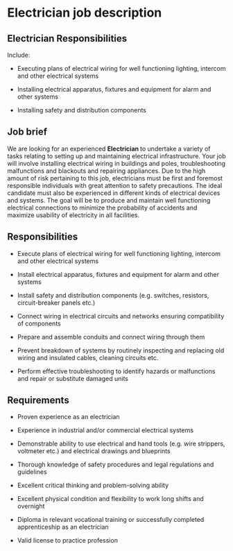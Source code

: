 # Electrician job description


## Electrician Responsibilities

Include:

* Executing plans of electrical wiring for well functioning lighting, intercom and other electrical systems

* Installing electrical apparatus, fixtures and equipment for alarm and other systems

* Installing safety and distribution components



## Job brief

We are looking for an experienced <b>Electrician </b>to undertake a variety of tasks relating to setting up and maintaining electrical infrastructure. Your job will involve installing electrical wiring in buildings and poles, troubleshooting malfunctions and blackouts and repairing appliances.
Due to the high amount of risk pertaining to this job, electricians must be first and foremost responsible individuals with great attention to safety precautions. The ideal candidate must also be experienced in different kinds of electrical devices and systems.
The goal will be to produce and maintain well functioning electrical connections to minimize the probability of accidents and maximize usability of electricity in all facilities.


## Responsibilities

* Execute plans of electrical wiring for well functioning lighting, intercom and other electrical systems

* Install electrical apparatus, fixtures and equipment for alarm and other systems

* Install safety and distribution components (e.g. switches, resistors, circuit-breaker panels etc.)

* Connect wiring in electrical circuits and networks ensuring compatibility of components

* Prepare and assemble conduits and connect wiring through them

* Prevent breakdown of systems by routinely inspecting and replacing old wiring and insulated cables, cleaning circuits etc.

* Perform effective troubleshooting to identify hazards or malfunctions and repair or substitute damaged units


## Requirements

* Proven experience as an electrician

* Experience in industrial and/or commercial electrical systems

* Demonstrable ability to use electrical and hand tools (e.g. wire strippers, voltmeter etc.) and electrical drawings and blueprints

* Thorough knowledge of safety procedures and legal regulations and guidelines

* Excellent critical thinking and problem-solving ability

* Excellent physical condition and flexibility to work long shifts and overnight

* Diploma in relevant vocational training or successfully completed apprenticeship as an electrician

* Valid license to practice profession
